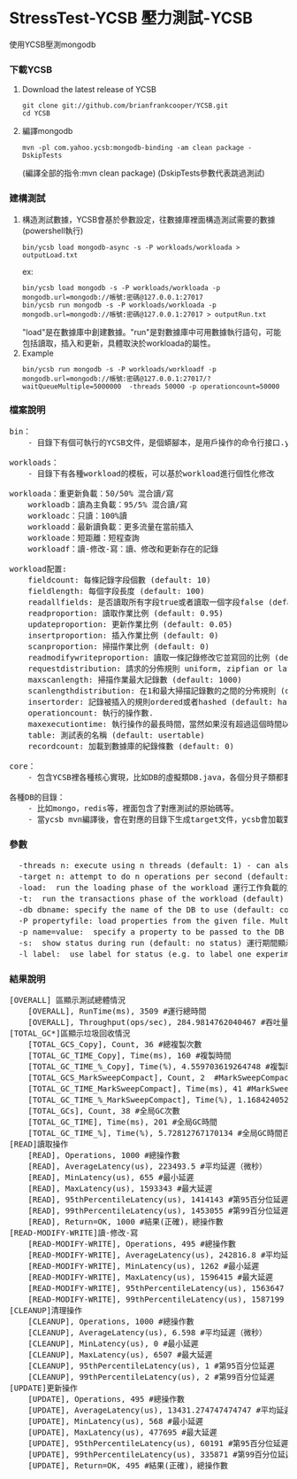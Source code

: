 # StressTest-YCSB 壓力測試-YCSB

使用YCSB壓測mongodb

### 下載YCSB 
<ol>
<li>Download the latest release of YCSB</li>
<pre><code>git clone git://github.com/brianfrankcooper/YCSB.git
cd YCSB
</code></pre>
<li>編譯mongodb
<pre><code>mvn -pl com.yahoo.ycsb:mongodb-binding -am clean package -DskipTests
</code></pre>
(編譯全部的指令:mvn clean package)
(DskipTests參數代表跳過測試)
</li>
</ol>

### 建構測試
<ol>
<li>構造測試數據，YCSB會基於參數設定，往數據庫裡面構造測試需要的數據(powershell執行)
<pre><code>bin/ycsb load mongodb-async -s -P workloads/workloada > outputLoad.txt</code></pre>
ex:
<pre><code>bin/ycsb load mongodb -s -P workloads/workloada -p mongodb.url=mongodb://帳號:密碼@127.0.0.1:27017
bin/ycsb run mongodb -s -P workloads/workloada -p mongodb.url=mongodb://帳號:密碼@127.0.0.1:27017 > outputRun.txt
</code></pre>
"load"是在數據庫中創建數據。"run"是對數據庫中可用數據執行語句，可能包括讀取，插入和更新，具體取決於workloada的屬性。
</li>
<li>Example</li>
<pre><code>bin/ycsb run mongodb -s -P workloads/workloadf -p mongodb.url=mongodb://帳號:密碼@127.0.0.1:27017/?waitQueueMultiple=5000000  -threads 50000 -p operationcount=50000 
</code></pre>
</ol>

### 檔案說明

<pre>
bin：
	- 目錄下有個可執行的YCSB文件，是個蟒腳本，是用戶操作的命令行接口.ycsb主邏輯是：解析命令行，設置的java環境，加載Java的庫，封裝成可以執行的Java的命令，並執行

workloads：
	- 目錄下有各種workload的模板，可以基於workload進行個性化修改

workloada：重更新負載：50/50% 混合讀/寫
	workloadb：讀為主負載：95/5% 混合讀/寫
	workloadc：只讀：100%讀
	workloadd：最新讀負載：更多流量在當前插入
	workloade：短距離：短程查詢
	workloadf：讀-修改-寫：讀、修改和更新存在的記錄
		  
workload配置:
	fieldcount: 每條記錄字段個數 (default: 10)
	fieldlength: 每個字段長度 (default: 100)
	readallfields: 是否讀取所有字段true或者讀取一個字段false (default: true)
	readproportion: 讀取作業比例 (default: 0.95)
	updateproportion: 更新作業比例 (default: 0.05)
	insertproportion: 插入作業比例 (default: 0)
	scanproportion: 掃描作業比例 (default: 0)
	readmodifywriteproportion: 讀取一條記錄修改它並寫回的比例 (default: 0)
	requestdistribution: 請求的分佈規則 uniform, zipfian or latest (default: uniform)
	maxscanlength: 掃描作業最大記錄數 (default: 1000)
	scanlengthdistribution: 在1和最大掃描記錄數的之間的分佈規則 (default: uniform)
	insertorder: 記錄被插入的規則ordered或者hashed (default: hashed)
	operationcount: 執行的操作數.
	maxexecutiontime: 執行操作的最長時間，當然如果沒有超過這個時間以運行時間為主。
	table: 測試表的名稱 (default: usertable)
	recordcount: 加載到數據庫的紀錄條數 (default: 0)

core：
	- 包含YCSB裡各種核心實現，比如DB的虛擬類DB.java，各個分貝子類都要繼承該類;還有比如workload抽象類，如果我們要自定義workload實現也需要繼承該類

各種DB的目錄：
	- 比如mongo，redis等，裡面包含了對應測試的原始碼等。
	- 當ycsb mvn編譯後，會在對應的目錄下生成target文件，ycsb會加載對應target文件中的class
</pre>

### 參數
<pre>
  -threads n: execute using n threads (default: 1) - can also be specified as the "threadcount" property using -p 使用n個線程執行
  -target n: attempt to do n operations per second (default: unlimited) - can also be specified as the "target" property using -p 嘗試每秒行n次操作（默認值：無限制）
  -load:  run the loading phase of the workload 運行工作負載的加載階段
  -t:  run the transactions phase of the workload (default) 運行工作負載的事務階段（默認）
  -db dbname: specify the name of the DB to use (default: com.yahoo.ycsb.BasicDB) - can also be specified as the "db" property using -p 指定要使用的DB的名稱（默認值：com.yahoo.ycsb.BasicDB） - 也可以使用-p指定為“db”屬性
  -P propertyfile: load properties from the given file. Multiple files can be specified, and will be processed in the order specified 從給定文件加載屬性。 可以指定多個文件，並按指定的順序處理
  -p name=value:  specify a property to be passed to the DB and workloads;multiple properties can be specified, and override any values in the propertyfile 定要傳遞給DB和工作負載的屬性;可以指定多個屬性，並覆蓋屬性文件中的任何值
  -s:  show status during run (default: no status) 運行期間顯示狀態（默認值：無狀態）
  -l label:  use label for status (e.g. to label one experiment out of a whole batch) 使用標籤作為狀態（例如，標記整批中的一個實驗）
</pre>
### 結果說明
<pre>
[OVERALL] 區顯示測試總體情況
	[OVERALL], RunTime(ms), 3509 #運行總時間
	[OVERALL], Throughput(ops/sec), 284.9814762040467 #吞吐量，每秒操作數
[TOTAL_GC*]區顯示垃圾回收情況
	[TOTAL_GCS_Copy], Count, 36 #總複製次數
	[TOTAL_GC_TIME_Copy], Time(ms), 160 #複製時間
	[TOTAL_GC_TIME_%_Copy], Time(%), 4.559703619264748 #複製時間百分比
	[TOTAL_GCS_MarkSweepCompact], Count, 2  #MarkSweepCompact回收次數
	[TOTAL_GC_TIME_MarkSweepCompact], Time(ms), 41 #MarkSweepCompact回收時間
	[TOTAL_GC_TIME_%_MarkSweepCompact], Time(%), 1.1684240524365916 #MarkSweepCompact回收時間百分比
	[TOTAL_GCs], Count, 38 #全局GC次數
	[TOTAL_GC_TIME], Time(ms), 201 #全局GC時間
	[TOTAL_GC_TIME_%], Time(%), 5.72812767170134 #全局GC時間百分比
[READ]讀取操作
	[READ], Operations, 1000 #總操作數
	[READ], AverageLatency(us), 223493.5 #平均延遲（微秒）
	[READ], MinLatency(us), 655 #最小延遲
	[READ], MaxLatency(us), 1593343 #最大延遲
	[READ], 95thPercentileLatency(us), 1414143 #第95百分位延遲
	[READ], 99thPercentileLatency(us), 1453055 #第99百分位延遲
	[READ], Return=OK, 1000 #結果(正確)，總操作數
[READ-MODIFY-WRITE]讀-修改-寫
	[READ-MODIFY-WRITE], Operations, 495 #總操作數
	[READ-MODIFY-WRITE], AverageLatency(us), 242816.8 #平均延遲（微秒）
	[READ-MODIFY-WRITE], MinLatency(us), 1262 #最小延遲
	[READ-MODIFY-WRITE], MaxLatency(us), 1596415 #最大延遲
	[READ-MODIFY-WRITE], 95thPercentileLatency(us), 1563647 #第95百分位延遲
	[READ-MODIFY-WRITE], 99thPercentileLatency(us), 1587199 #第99百分位延遲
[CLEANUP]清理操作
	[CLEANUP], Operations, 1000 #總操作數
	[CLEANUP], AverageLatency(us), 6.598 #平均延遲（微秒）
	[CLEANUP], MinLatency(us), 0 #最小延遲
	[CLEANUP], MaxLatency(us), 6507 #最大延遲
	[CLEANUP], 95thPercentileLatency(us), 1 #第95百分位延遲
	[CLEANUP], 99thPercentileLatency(us), 2 #第99百分位延遲
[UPDATE]更新操作
	[UPDATE], Operations, 495 #總操作數
	[UPDATE], AverageLatency(us), 13431.274747474747 #平均延遲（微秒）
	[UPDATE], MinLatency(us), 568 #最小延遲
	[UPDATE], MaxLatency(us), 477695 #最大延遲
	[UPDATE], 95thPercentileLatency(us), 60191 #第95百分位延遲
	[UPDATE], 99thPercentileLatency(us), 335871 #第99百分位延遲
	[UPDATE], Return=OK, 495 #結果(正確)，總操作數
</pre>

